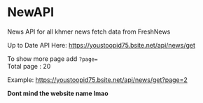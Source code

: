 # NewAPI

News API for all khmer news fetch data from FreshNews

Up to Date API Here:
https://youstoopid75.bsite.net/api/news/get

To show more page add `?page=`   
Total page : 20

Example: https://youstoopid75.bsite.net/api/news/get?page=2

**Dont mind the website name lmao**

